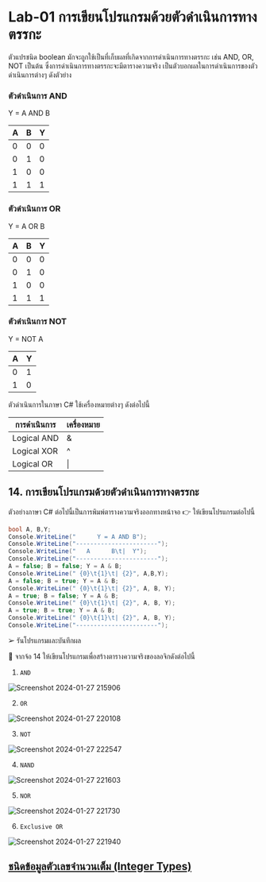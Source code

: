 # Lab-01 การเขียนโปรแกรมด้วยตัวดำเนินการทางตรรกะ

ตัวแปรชนิด boolean มักจะถูกใช้เป็นที่เก็บผลที่เกิดจากการดำเนินการทางตรรกะ เช่น AND, OR, NOT เป็นต้น ซึ่งการดำเนินการทางตรรกะจะมีตารางความจริง เป็นตัวบอกผลในการดำเนินการของตัวดำเนินการต่างๆ ดังตัวย่าง

### ตัวดำเนินการ AND

Y = A AND B

| A | B | Y |
|---|---|---|
| 0 | 0 | 0 |
| 0 | 1 | 0 |
| 1 | 0 | 0 |
| 1 | 1 | 1 |

### ตัวดำเนินการ OR

Y = A OR B

| A | B | Y |
|---|---|---|
| 0 | 0 | 0 |
| 0 | 1 | 0 |
| 1 | 0 | 0 |
| 1 | 1 | 1 |

### ตัวดำเนินการ NOT

Y = NOT A

| A | Y |
|--|--|
| 0 | 1 |
| 1 | 0 |

ตัวดำเนินการในภาษา C#
ใช้เครื่องหมายต่างๆ ดังต่อไปนี้

| การดำเนินการ | เครื่องหมาย |
|------------|-----------|
| Logical AND | & |
| Logical XOR | ^ |
| Logical OR | \| |

## 14. การเขียนโปรแกรมด้วยตัวดำเนินการทางตรรกะ

ตัวอย่างภาษา C# ต่อไปนี้เป็นการพิมพ์ตารางความจริงออกทางหน้าจอ
👉 ให้เขียนโปรแกรมต่อไปนี้

```csharp
bool A, B,Y;
Console.WriteLine("      Y = A AND B");
Console.WriteLine("-----------------------");
Console.WriteLine("   A      B\t|  Y");
Console.WriteLine("-----------------------");
A = false; B = false; Y = A & B;
Console.WriteLine(" {0}\t{1}\t| {2}", A,B,Y);
A = false; B = true; Y = A & B;
Console.WriteLine(" {0}\t{1}\t| {2}", A, B, Y);
A = true; B = false; Y = A & B;
Console.WriteLine(" {0}\t{1}\t| {2}", A, B, Y);
A = true; B = true; Y = A & B;
Console.WriteLine(" {0}\t{1}\t| {2}", A, B, Y);
Console.WriteLine("-----------------------");
```

➢ รันโปรแกรมและบันทึกผล

 
👷 จากจ้อ 14 ให้เขียนโปรแกรมเพื่อสร้างตารางความจริงของลอจิกดังต่อไปนี้

1. `AND`

![Screenshot 2024-01-27 215906](https://github.com/KanyakornPuengmon/03376836-OOP-2566-Lab-01/assets/144195697/6fa56bbd-0fa8-4252-949e-ed7f5e01b96c)



2. `OR`

![Screenshot 2024-01-27 220108](https://github.com/KanyakornPuengmon/03376836-OOP-2566-Lab-01/assets/144195697/88e4eb46-15e4-424f-a4d7-c3e10d6294cd)



3. `NOT`

![Screenshot 2024-01-27 222547](https://github.com/KanyakornPuengmon/03376836-OOP-2566-Lab-01/assets/144195697/08b49762-a7e2-4bbc-a73c-38e3589e676c)



4. `NAND`

![Screenshot 2024-01-27 221603](https://github.com/KanyakornPuengmon/03376836-OOP-2566-Lab-01/assets/144195697/fc1013f0-d3e0-4821-9259-7852047261b7)



5. `NOR`

![Screenshot 2024-01-27 221730](https://github.com/KanyakornPuengmon/03376836-OOP-2566-Lab-01/assets/144195697/ce57043b-0867-4029-99f2-34c1245ce78f)



6. `Exclusive OR`


![Screenshot 2024-01-27 221940](https://github.com/KanyakornPuengmon/03376836-OOP-2566-Lab-01/assets/144195697/08a2c6f8-da28-4a83-9a45-2ac65fbaa343)





## [ชนิดข้อมูลตัวเลขจำนวนเต็ม (Integer Types)](./Lab-01-part-15.md)
